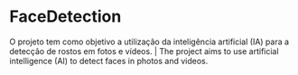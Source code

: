 # FaceDetection
O projeto tem como objetivo a utilização da inteligência artificial (IA) para a detecção de rostos em fotos e vídeos. |  The project aims to use artificial intelligence (AI) to detect faces in photos and videos.
